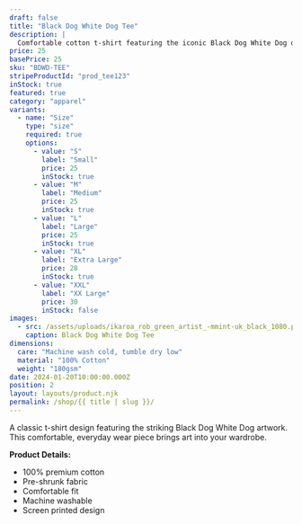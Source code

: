 ```yaml
---
draft: false
title: "Black Dog White Dog Tee"
description: |
  Comfortable cotton t-shirt featuring the iconic Black Dog White Dog design. A minimalist representation of duality and balance.
price: 25
basePrice: 25
sku: "BDWD-TEE"
stripeProductId: "prod_tee123"
inStock: true
featured: true
category: "apparel"
variants:
  - name: "Size"
    type: "size"
    required: true
    options:
      - value: "S"
        label: "Small"
        price: 25
        inStock: true
      - value: "M"
        label: "Medium"
        price: 25
        inStock: true
      - value: "L"
        label: "Large"
        price: 25
        inStock: true
      - value: "XL"
        label: "Extra Large"
        price: 28
        inStock: true
      - value: "XXL"
        label: "XX Large"
        price: 30
        inStock: false
images:
  - src: /assets/uploads/ikaroa_rob_green_artist_-mmint-uk_black_1080.png
    caption: Black Dog White Dog Tee
dimensions:
  care: "Machine wash cold, tumble dry low"
  material: "100% Cotton"
  weight: "180gsm"
date: 2024-01-20T10:00:00.000Z
position: 2
layout: layouts/product.njk
permalink: /shop/{{ title | slug }}/
---
```


A classic t-shirt design featuring the striking Black Dog White Dog artwork. This comfortable, everyday wear piece brings art into your wardrobe.

**Product Details:**
- 100% premium cotton
- Pre-shrunk fabric
- Comfortable fit
- Machine washable
- Screen printed design